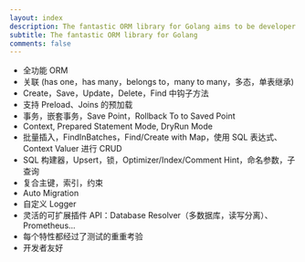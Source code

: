 ```yaml
---
layout: index
description: The fantastic ORM library for Golang aims to be developer friendly.
subtitle: The fantastic ORM library for Golang
comments: false
---
```


* <i class="fa fa-rocket" aria-hidden="true"></i> 全功能 ORM
* <i class="fa fa-rocket" aria-hidden="true"></i> 关联 (has one，has many，belongs to，many to many，多态，单表继承)
* <i class="fa fa-rocket" aria-hidden="true"></i> Create，Save，Update，Delete，Find 中钩子方法
* <i class="fa fa-rocket" aria-hidden="true"></i> 支持 Preload、Joins 的预加载
* <i class="fa fa-rocket" aria-hidden="true"></i> 事务，嵌套事务，Save Point，Rollback To to Saved Point
* <i class="fa fa-rocket" aria-hidden="true"></i> Context, Prepared Statement Mode, DryRun Mode
* <i class="fa fa-rocket" aria-hidden="true"></i> 批量插入，FindInBatches，Find/Create with Map，使用 SQL 表达式、Context Valuer 进行 CRUD
* <i class="fa fa-rocket" aria-hidden="true"></i> SQL 构建器，Upsert，锁，Optimizer/Index/Comment Hint，命名参数，子查询
* <i class="fa fa-rocket" aria-hidden="true"></i> 复合主键，索引，约束
* <i class="fa fa-rocket" aria-hidden="true"></i> Auto Migration
* <i class="fa fa-rocket" aria-hidden="true"></i> 自定义 Logger
* <i class="fa fa-rocket" aria-hidden="true"></i> 灵活的可扩展插件 API：Database Resolver（多数据库，读写分离）、Prometheus...
* <i class="fa fa-rocket" aria-hidden="true"></i> 每个特性都经过了测试的重重考验
* <i class="fa fa-rocket" aria-hidden="true"></i> 开发者友好
